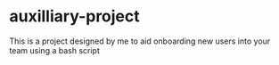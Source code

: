 # auxilliary-project
This is a project designed by me to aid onboarding new users into your team using a bash script
